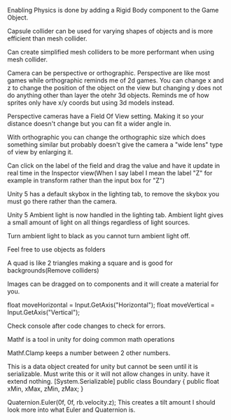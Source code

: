 
Enabling Physics is done by adding a Rigid Body component to the Game Object.

Capsule collider can be used for varying shapes of objects and is more efficient than mesh collider.

Can create simplified mesh colliders to be more performant when using mesh collider.

Camera can be perspective or orthographic. Perspective are like most games while orthographic reminds me of 2d games. You can change x and z to change the position of the object on the view but changing y does not do anything other than layer the otehr 3d objects. Reminds me of how sprites only have x/y coords but using 3d models instead.

Perspective cameras have a Field Of View setting. Making it so your distance doesn't change but you can fit a wider angle in. 

With orthographic you can change the orthographic size which does something similar but probably doesn't give the camera a "wide lens" type of view by enlarging it.

Can click on the label of the field and drag the value and have it update in real time in the Inspector view(When I say label I mean the label "Z" for example in transform rather than the input box for "Z")

Unity 5 has a default skybox in the lighting tab, to remove the skybox you must go there rather than the camera.

Unity 5 Ambient light is now handled in the lighting tab. Ambient light gives a small amount of light on all things regardless of light sources.

Turn ambient light to black as you cannot turn ambient light off.

Feel free to use objects as folders

A quad is like 2 triangles making a square and is good for backgrounds(Remove colliders)

Images can be dragged on to components and it will create a material for you.

float moveHorizontal = Input.GetAxis("Horizontal");
float moveVertical = Input.GetAxis("Vertical");	

Check console after code changes to check for errors.

Mathf is a tool in unity for doing common math operations

Mathf.Clamp keeps a number between 2 other numbers.

This is a data object created for unity but cannot be seen until it is serializable. Must write this or it will not allow changes in unity. have it extend nothing.
[System.Serializable]
public class Boundary {
    public float xMin, xMax, zMin, zMax;
}

Quaternion.Euler(0f, 0f, rb.velocity.z); This creates a tilt amount I should look more into what Euler and Quaternion is.
